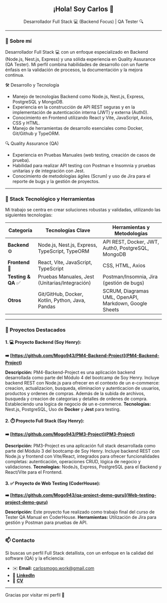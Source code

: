 <h2 align="center">¡Hola! Soy Carlos 👋</h2>

<p align="center">
  Desarrollador Full Stack 💻 (Backend Focus) | QA Tester 🔍
</p>

---

### 💼 Sobre mí

Desarrollador Full Stack 💻 con un enfoque especializado en Backend (Node.js, Nest.js, Express) y una sólida experiencia en Quality Assurance (QA Tester). Mi perfil combina habilidades de desarrollo con un fuerte énfasis en la validación de procesos, la documentación y la mejora continua.

🛠️ Desarrollo y Tecnología
- Manejo de tecnologías Backend como Node.js, Nest.js, Express, PostgreSQL y MongoDB.
- Experiencia en la construcción de API REST seguras y en la implementación de autenticación interna (JWT) y  externa (Auth0).
- Conocimiento en Frontend utilizando React y Vite, JavaScript, Axios, CSS y HTML.
- Manejo de herramientas de desarrollo esenciales como Docker, Git/Github y TypeORM.

🔍 Quality Assurance (QA)
- Experiencia en Pruebas Manuales (web testing, creación de casos de prueba).
- Habilidad para realizar API testing con Postman e Insomnia y pruebas unitarias y de integración con Jest.
- Conocimiento de metodologías ágiles (Scrum) y uso de Jira para el reporte de bugs y la gestión de proyectos.

---

### 🧰 Stack Tecnológico y Herramientas

Mi trabajo se centra en crear soluciones robustas y validadas, utilizando las siguientes tecnologías:

| Categoría | Tecnologías Clave | Herramientas y Metodologías |
|-----------|-------------------|-----------------------------|
| **Backend** ⚙️ | Node.js, Nest.js, Express, TypeScript, TypeORM | API REST, Docker, JWT, Auth0, PostgreSQL, MongoDB |
| **Frontend** 🎨 | React, Vite, JavaScript, TypeScript | CSS, HTML, Axios |
| **Testing & QA** ✅ | Pruebas Manuales, Jest (Unitarias/Integración) | Postman/Insomnia, Jira (gestión de bugs) |
| **Otros** | Git/GitHub, Docker, Kotlin, Python, Java, Pandas | SCRUM, Diagramas UML, OpenAPI, Markdown, Google Sheets |

---

### 📂 Proyectos Destacados

#### 1. 💻 Proyecto Backend (Soy Henry):

**➡️ [https://github.com/Mogo943/PM4-Backend-Project](PM4-Backend-Project)**

**Descripción:** PM4-Backend-Project es una aplicación backend desarrollada como parte del Módulo 4 del bootcamp de Soy Henry. Incluye backend REST con Node.js para ofrecer en el contexto de un e-commerce: creacion, actualizacion, busqueda, eliminacion y autenticacion de usuarios, productos y ordenes de compras. Además de la subida de archivos, busqueda y creacion de categorias y detalles de ordenes de compra. Estableciendo una logica de negocio de un e-commerce.
**Tecnologías:** Nest.js, PostgreSQL, Uso de **Docker** y **Jest** para testing.

#### 2. ⏱️ Proyecto Full Stack (Soy Henry):

**➡️ [https://github.com/Mogo943/PM3-Project](PM3-Project)**

**Descripción:** PM3-Project es una aplicación full stack desarrollada como parte del Módulo 3 del bootcamp de Soy Henry. Incluye backend REST con Node.js y frontend con Vite/React, integrados para ofrecer funcionalidades completas: autenticación, operaciones CRUD, lógica de negocio y validaciones.
**Tecnologías:** NodeJs, Express, PostgreSQL para el Backend y React/Vite para el Frontend.

#### 3. ✅ Proyecto de Web Testing (CoderHouse):

**➡️ [https://github.com/Mogo943/qa-project-demo-guru](Web-testing-project-demo-guru)**

**Descripción:** Este proyecto fue realizado como trabajo final del curso de Tester QA Manual en CoderHouse.
**Herramientas:** Utilización de Jira para gestión y Postman para pruebas de API.

---

### 📫 Contacto

Si buscas un perfil Full Stack detallista, con un enfoque en la calidad del software (QA) y la eficiencia:
- ✉️ **Email:** carlosmogo.work@gmail.com
- 💼 [**LinkedIn**](https://www.linkedin.com/in/carlosmogollon-it/)
- 📁 [**CV**]([tinyurl.com/carlos-mogollon-cv](https://bit.ly/carlos-mogollon-cv))

---

Gracias por visitar mi perfil 💙
